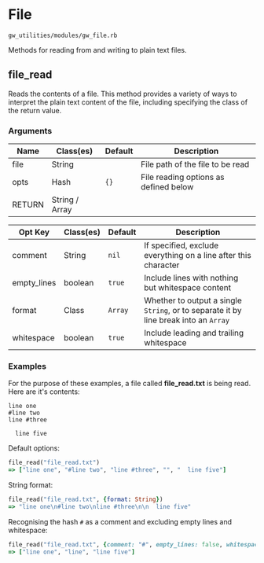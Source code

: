 # File

`gw_utilities/modules/gw_file.rb`

Methods for reading from and writing to plain text files.

## file_read

Reads the contents of a file. This method provides a variety of ways to interpret the plain text content of the file, including specifying the class of the return value.

### Arguments

| Name   | Class(es)      | Default | Description |
| ------ | -------------- | ------- | ----------- |
| file   | String         |         | File path of the file to be read |
| opts   | Hash           | `{}`    | File reading options as defined below |
| RETURN | String / Array |

| Opt Key     | Class(es) | Default | Description |
| ----------- | --------- | ------- | ----------- |
| comment     | String    | `nil`   | If specified, exclude everything on a line after this character |
| empty_lines | boolean   | `true`  | Include lines with nothing but whitespace content |
| format      | Class     | `Array` | Whether to output a single `String`, or to separate it by line break into an `Array` |
| whitespace  | boolean   | `true`  | Include leading and trailing whitespace |

### Examples

For the purpose of these examples, a file called **file_read.txt** is being read. Here are it's contents:

```
line one
#line two
line #three

  line five
```

Default options:
```ruby
file_read("file_read.txt")
=> ["line one", "#line two", "line #three", "", "  line five"]
```

String format:
```ruby
file_read("file_read.txt", {format: String})
=> "line one\n#line two\nline #three\n\n  line five"
```

Recognising the hash `#` as a comment and excluding empty lines and whitespace:
```ruby
file_read("file_read.txt", {comment: "#", empty_lines: false, whitespace: false})
=> ["line one", "line", "line five"]
```

